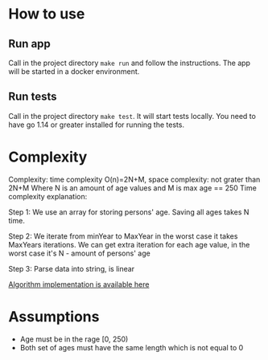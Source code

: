 # How to use
## Run app
Call in the project directory `make run` and follow the instructions. 
The app will be started in a docker environment.

## Run tests
Call in the project directory `make test`. It will start tests locally.
You need to have go 1.14 or greater installed for running the tests. 

# Complexity
Complexity: time complexity O(n)=2N+M, space complexity: not grater than 2N+M
Where N is an amount of age values and M is max age == 250
Time complexity explanation:
 
Step 1: We use an array for storing persons' age. Saving all ages takes N time.

Step 2: We iterate from minYear to MaxYear in the worst case it takes MaxYears iterations.
We can get extra iteration for each age value, in the worst case it's N - amount of persons' age

Step 3: Parse data into string, is linear

[Algorithm implementation is available here](app/processor/processor.go)

# Assumptions
- Age must be in the rage [0, 250)
- Both set of ages must have the same length which is not equal to 0
            
    